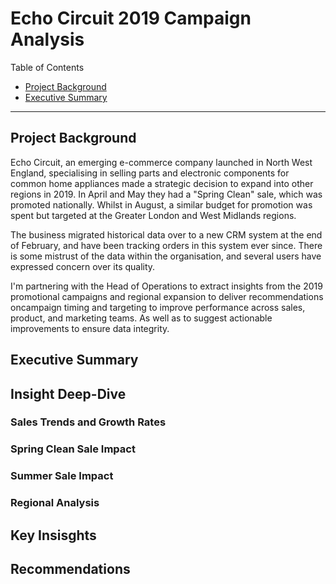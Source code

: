 # Echo Circuit 2019 Campaign Analysis
Table of Contents

- [Project Background](#project-background)
- [Executive Summary](#executive-summary)

---

## Project Background

Echo Circuit, an emerging e-commerce company launched in North West England, specialising in selling parts and electronic components for common home appliances made a strategic decision to expand into other regions in 2019.  In April and May they had a "Spring Clean" sale, which was promoted nationally. Whilst in August, a similar budget for promotion was spent but targeted at the Greater London and West Midlands regions.

The business migrated historical data over to a new CRM system at the end of February, and have been tracking orders in this system ever since.  There is some mistrust of the data within the organisation, and several users have expressed concern over its quality.

I'm partnering with the Head of Operations to extract insights from the 2019 promotional campaigns and regional expansion to deliver recommendations oncampaign timing and targeting to improve performance across sales, product, and marketing teams. As well as to suggest actionable improvements to ensure data integrity.

## Executive Summary

## Insight Deep-Dive

### Sales Trends and Growth Rates

### Spring Clean Sale Impact

### Summer Sale Impact

### Regional Analysis

## Key Insisghts

## Recommendations
